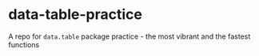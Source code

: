 # data-table-practice
A repo for `data.table` package practice - the most vibrant and the fastest functions
